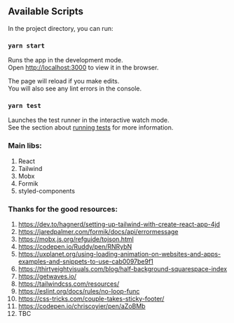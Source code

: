 ## Available Scripts

In the project directory, you can run:

### `yarn start`

Runs the app in the development mode.<br />
Open [http://localhost:3000](http://localhost:3000) to view it in the browser.

The page will reload if you make edits.<br />
You will also see any lint errors in the console.

### `yarn test`

Launches the test runner in the interactive watch mode.<br />
See the section about [running tests](https://facebook.github.io/create-react-app/docs/running-tests) for more information.

### Main libs:
1. React
2. Tailwind
3. Mobx
4. Formik
5. styled-components

### Thanks for the good resources:

1. https://dev.to/hagnerd/setting-up-tailwind-with-create-react-app-4jd
2. https://jaredpalmer.com/formik/docs/api/errormessage
3. https://mobx.js.org/refguide/tojson.html
4. https://codepen.io/Ruddy/pen/RNRybN
5. https://uxplanet.org/using-loading-animation-on-websites-and-apps-examples-and-snippets-to-use-cab0097be9f1
6. https://thirtyeightvisuals.com/blog/half-background-squarespace-index
7. https://getwaves.io/
8. https://tailwindcss.com/resources/
9. https://eslint.org/docs/rules/no-loop-func
10. https://css-tricks.com/couple-takes-sticky-footer/
11. https://codepen.io/chriscoyier/pen/aZoBMb
12. TBC
